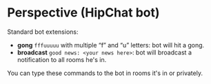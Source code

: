 # Perspective (HipChat bot)

Standard bot extensions:

* **gong** `fffuuuuu` with multiple “f” and “u” letters: bot will hit a gong.
* **broadcast** `good news: <your news here>`: bot will broadcast a notification to all rooms he's in.

You can type these commands to the bot in rooms it's in or privately.
